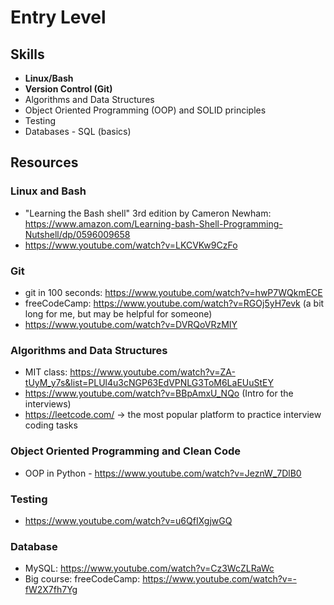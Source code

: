 # Entry Level

## Skills

- **Linux/Bash**
- **Version Control (Git)**
- Algorithms and Data Structures
- Object Oriented Programming (OOP) and SOLID principles
- Testing
- Databases - SQL (basics)

## Resources
### Linux and Bash

- "Learning the Bash shell" 3rd edition by Cameron Newham: https://www.amazon.com/Learning-bash-Shell-Programming-Nutshell/dp/0596009658
- https://www.youtube.com/watch?v=LKCVKw9CzFo

### Git

- git in 100 seconds: https://www.youtube.com/watch?v=hwP7WQkmECE
- freeCodeCamp: https://www.youtube.com/watch?v=RGOj5yH7evk (a bit long for me, but may be helpful for someone)
- https://www.youtube.com/watch?v=DVRQoVRzMIY

### Algorithms and Data Structures

- MIT class: https://www.youtube.com/watch?v=ZA-tUyM_y7s&list=PLUl4u3cNGP63EdVPNLG3ToM6LaEUuStEY
- https://www.youtube.com/watch?v=BBpAmxU_NQo (Intro for the interviews)
- https://leetcode.com/ -> the most popular platform to practice interview coding tasks

### Object Oriented Programming and Clean Code
- OOP in Python - https://www.youtube.com/watch?v=JeznW_7DlB0

### Testing
- https://www.youtube.com/watch?v=u6QfIXgjwGQ

### Database
- MySQL: https://www.youtube.com/watch?v=Cz3WcZLRaWc
- Big course: freeCodeCamp: https://www.youtube.com/watch?v=-fW2X7fh7Yg

